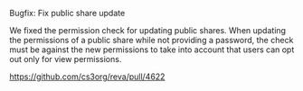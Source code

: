 Bugfix: Fix public share update

We fixed the permission check for updating public shares. When updating the permissions of a public share while not providing a password, the check must be against the new permissions to take into account that users can opt out only for view permissions.

https://github.com/cs3org/reva/pull/4622
